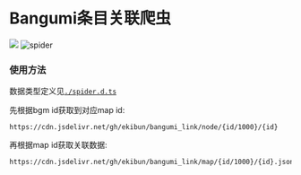 <!--
 * @Description: read me
 * @Author: ekibun
 * @Date: 2020-06-15 20:10:56
 * @LastEditors: ekibun
 * @LastEditTime: 2020-06-15 21:51:43
--> 
# Bangumi条目关联爬虫

[![](https://data.jsdelivr.com/v1/package/gh/ekibun/bangumi_link/badge)](https://www.jsdelivr.com/package/gh/ekibun/bangumi_link)
![spider](https://github.com/ekibun/bangumi_link/workflows/spider/badge.svg)

### 使用方法

数据类型定义见[`./spider.d.ts`](https://github.com/ekibun/bangumi_link/blob/spider/spider.d.ts)

先根据bgm id获取到对应map id:
```
https://cdn.jsdelivr.net/gh/ekibun/bangumi_link/node/{id/1000}/{id}
```

再根据map id获取关联数据:
```
https://cdn.jsdelivr.net/gh/ekibun/bangumi_link/map/{id/1000}/{id}.json
```
